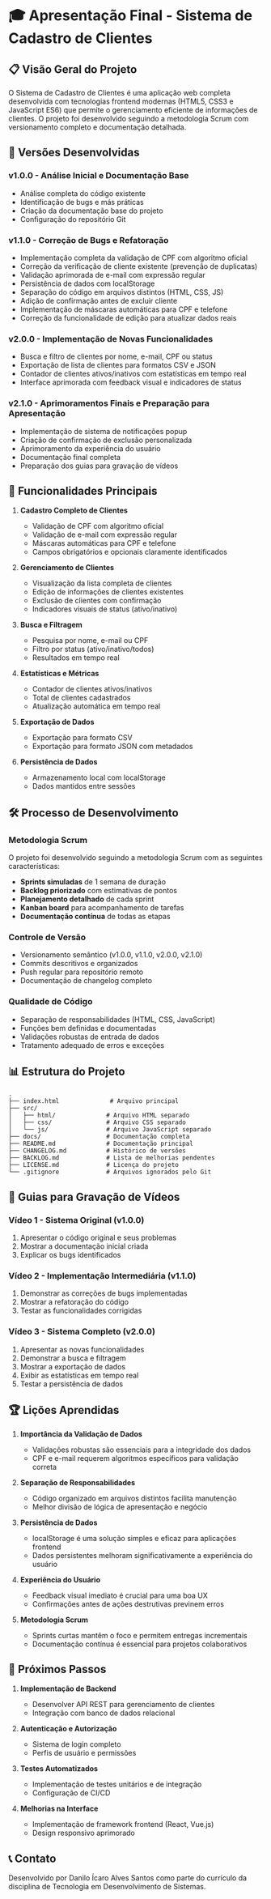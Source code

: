 # 🎓 Apresentação Final - Sistema de Cadastro de Clientes

## 📋 Visão Geral do Projeto

O Sistema de Cadastro de Clientes é uma aplicação web completa desenvolvida com tecnologias frontend modernas (HTML5, CSS3 e JavaScript ES6) que permite o gerenciamento eficiente de informações de clientes. O projeto foi desenvolvido seguindo a metodologia Scrum com versionamento completo e documentação detalhada.

## 🚀 Versões Desenvolvidas

### v1.0.0 - Análise Inicial e Documentação Base
- Análise completa do código existente
- Identificação de bugs e más práticas
- Criação da documentação base do projeto
- Configuração do repositório Git

### v1.1.0 - Correção de Bugs e Refatoração
- Implementação completa da validação de CPF com algoritmo oficial
- Correção da verificação de cliente existente (prevenção de duplicatas)
- Validação aprimorada de e-mail com expressão regular
- Persistência de dados com localStorage
- Separação do código em arquivos distintos (HTML, CSS, JS)
- Adição de confirmação antes de excluir cliente
- Implementação de máscaras automáticas para CPF e telefone
- Correção da funcionalidade de edição para atualizar dados reais

### v2.0.0 - Implementação de Novas Funcionalidades
- Busca e filtro de clientes por nome, e-mail, CPF ou status
- Exportação de lista de clientes para formatos CSV e JSON
- Contador de clientes ativos/inativos com estatísticas em tempo real
- Interface aprimorada com feedback visual e indicadores de status

### v2.1.0 - Aprimoramentos Finais e Preparação para Apresentação
- Implementação de sistema de notificações popup
- Criação de confirmação de exclusão personalizada
- Aprimoramento da experiência do usuário
- Documentação final completa
- Preparação dos guias para gravação de vídeos

## 🎯 Funcionalidades Principais

1. **Cadastro Completo de Clientes**
   - Validação de CPF com algoritmo oficial
   - Validação de e-mail com expressão regular
   - Máscaras automáticas para CPF e telefone
   - Campos obrigatórios e opcionais claramente identificados

2. **Gerenciamento de Clientes**
   - Visualização da lista completa de clientes
   - Edição de informações de clientes existentes
   - Exclusão de clientes com confirmação
   - Indicadores visuais de status (ativo/inativo)

3. **Busca e Filtragem**
   - Pesquisa por nome, e-mail ou CPF
   - Filtro por status (ativo/inativo/todos)
   - Resultados em tempo real

4. **Estatísticas e Métricas**
   - Contador de clientes ativos/inativos
   - Total de clientes cadastrados
   - Atualização automática em tempo real

5. **Exportação de Dados**
   - Exportação para formato CSV
   - Exportação para formato JSON com metadados

6. **Persistência de Dados**
   - Armazenamento local com localStorage
   - Dados mantidos entre sessões

## 🛠️ Processo de Desenvolvimento

### Metodologia Scrum
O projeto foi desenvolvido seguindo a metodologia Scrum com as seguintes características:
- **Sprints simuladas** de 1 semana de duração
- **Backlog priorizado** com estimativas de pontos
- **Planejamento detalhado** de cada sprint
- **Kanban board** para acompanhamento de tarefas
- **Documentação contínua** de todas as etapas

### Controle de Versão
- Versionamento semântico (v1.0.0, v1.1.0, v2.0.0, v2.1.0)
- Commits descritivos e organizados
- Push regular para repositório remoto
- Documentação de changelog completo

### Qualidade de Código
- Separação de responsabilidades (HTML, CSS, JavaScript)
- Funções bem definidas e documentadas
- Validações robustas de entrada de dados
- Tratamento adequado de erros e exceções

## 📊 Estrutura do Projeto

```
.
├── index.html              # Arquivo principal
├── src/
│   ├── html/              # Arquivo HTML separado
│   ├── css/               # Arquivo CSS separado
│   └── js/                # Arquivo JavaScript separado
├── docs/                  # Documentação completa
├── README.md              # Documentação principal
├── CHANGELOG.md           # Histórico de versões
├── BACKLOG.md             # Lista de melhorias pendentes
├── LICENSE.md             # Licença do projeto
└── .gitignore             # Arquivos ignorados pelo Git
```

## 🎥 Guias para Gravação de Vídeos

### Vídeo 1 - Sistema Original (v1.0.0)
1. Apresentar o código original e seus problemas
2. Mostrar a documentação inicial criada
3. Explicar os bugs identificados

### Vídeo 2 - Implementação Intermediária (v1.1.0)
1. Demonstrar as correções de bugs implementadas
2. Mostrar a refatoração do código
3. Testar as funcionalidades corrigidas

### Vídeo 3 - Sistema Completo (v2.0.0)
1. Apresentar as novas funcionalidades
2. Demonstrar a busca e filtragem
3. Mostrar a exportação de dados
4. Exibir as estatísticas em tempo real
5. Testar a persistência de dados

## 🏆 Lições Aprendidas

1. **Importância da Validação de Dados**
   - Validações robustas são essenciais para a integridade dos dados
   - CPF e e-mail requerem algoritmos específicos para validação correta

2. **Separação de Responsabilidades**
   - Código organizado em arquivos distintos facilita manutenção
   - Melhor divisão de lógica de apresentação e negócio

3. **Persistência de Dados**
   - localStorage é uma solução simples e eficaz para aplicações frontend
   - Dados persistentes melhoram significativamente a experiência do usuário

4. **Experiência do Usuário**
   - Feedback visual imediato é crucial para uma boa UX
   - Confirmações antes de ações destrutivas previnem erros

5. **Metodologia Scrum**
   - Sprints curtas mantêm o foco e permitem entregas incrementais
   - Documentação contínua é essencial para projetos colaborativos

## 🚀 Próximos Passos

1. **Implementação de Backend**
   - Desenvolver API REST para gerenciamento de clientes
   - Integração com banco de dados relacional

2. **Autenticação e Autorização**
   - Sistema de login completo
   - Perfis de usuário e permissões

3. **Testes Automatizados**
   - Implementação de testes unitários e de integração
   - Configuração de CI/CD

4. **Melhorias na Interface**
   - Implementação de framework frontend (React, Vue.js)
   - Design responsivo aprimorado

## 📞 Contato

Desenvolvido por Danilo Ícaro Alves Santos como parte do currículo da disciplina de Tecnologia em Desenvolvimento de Sistemas.